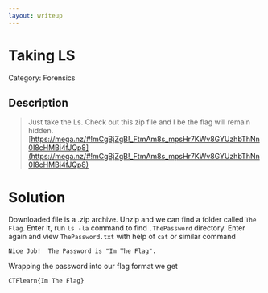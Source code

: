 ```yaml
---
layout: writeup
---
```

# Taking LS
Category: Forensics

## Description

> Just take the Ls. Check out this zip file and I be the flag will remain hidden. [https://mega.nz/#!mCgBjZgB!_FtmAm8s_mpsHr7KWv8GYUzhbThNn0I8cHMBi4fJQp8](https://mega.nz/#!mCgBjZgB!_FtmAm8s_mpsHr7KWv8GYUzhbThNn0I8cHMBi4fJQp8)


# Solution

Downloaded file is a .zip archive. Unzip and we can find a folder called `The Flag`. Enter it, run `ls -la` command to find `.ThePassword` directory. Enter again and view `ThePassword.txt` with help of `cat` or similar command
```
Nice Job!  The Password is "Im The Flag".
```
Wrapping the password into our flag format we get
```
CTFlearn{Im The Flag}
```